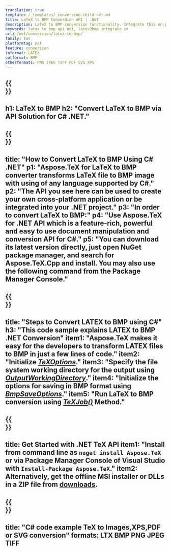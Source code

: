```yaml
---
translation: true
template: /_templates/_conversion-child-net.md
title: LaTeX to BMP Converdion API | .NET
description: LaTeX to BMP conversion functionality. Integrate this on-premise .NET library into your project or use cross-platform applications to convert LaTeX to BMP.
keywords: latex to bmp api net, latex2bmp integrate c#
url: /net/conversion/latex-to-bmp/
family: tex
platformtag: net
feature: conversion
informat: LATEX
outformat: BMP
otherformats: PNG JPEG TIFF PDF SVG XPS
---
```


{{<section banner>}}
---
h1: LaTeX to BMP
h2: "Convert LaTeX to BMP via API Solution for C# .NET."
---

{{<section overview>}}
---
title: "How to Convert LaTeX to BMP Using C# .NET"
p1: "Aspose.TeX for LaTeX to BMP converter transforms LaTeX file to BMP image with using of any language supported by C#."
p2: "The API you see here can be used to create your own cross-platform application or be integrated into your .NET project."
p3: "In order to convert LaTeX to BMP:"
p4: "Use Aspose.TeX for .NET API which is a feature-rich, powerful and easy to use document manipulation and conversion API for C#."
p5: "You can download its latest version directly, just open NuGet package manager, and search for Aspose.TeX.Cpp and install. You may also use the following command from the Package Manager Console."
---

{{<section feature1>}}
---
title: "Steps to Convert LATEX to BMP using C#"
h3: "This code sample explains LATEX to BMP .NET Conversion"
item1: "Aspose.TeX makes it easy for the developers to transform LATEX files to BMP in just a few lines of code."
item2: "Initialize [*TeXOptions*](https://reference.aspose.com/tex/net/aspose.tex/texoptions/)."
item3: "Specify the file system working directory for the output using [*OutputWorkingDirectory*](https://reference.aspose.com/tex/net/aspose.tex/texoptions/outputworkingdirectory/)."
item4: "Initialize the options for saving in BMP format using [*BmpSaveOptions*](https://reference.aspose.com/tex/net/aspose.tex.presentation.image/bmpsaveoptions/)."
item5: "Run LaTeX to BMP conversion using [*TeXJob()*](https://reference.aspose.com/tex/net/aspose.tex/texjob/) Method."
---

{{<section feature2>}}
---
title: Get Started with .NET TeX API
item1: "Install from command line as ```nuget install Aspose.TeX``` or via Package Manager Console of Visual Studio with ```Install-Package Aspose.TeX```."
item2: Alternatively, get the offline MSI installer or DLLs in a ZIP file from [downloads](https://releases.aspose.com/tex/net).
---

{{<section widget>}}
---
title: "C# code example TeX to Images,XPS,PDF or SVG conversion"
formats: LTX BMP PNG JPEG TIFF
---

